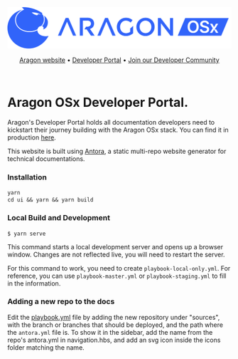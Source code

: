 ![Aragon](/static/img/osx_blue_logo_lqrvkr.png)

<p align="center">
  <a href="https://aragon.org/">Aragon website</a>
  •
  <a href="https://devs.aragon.org/">Developer Portal</a>
  •
  <a href="https://aragondevelopers.substack.com/">Join our Developer Community</a>
</p>

<br/>

# Aragon OSx Developer Portal.

Aragon's Developer Portal holds all documentation developers need to kickstart their journey building with the Aragon OSx stack. You can find it in production [here](https://devs.aragon.org).

This website is built using [Antora](https://antora.org/), a static multi-repo website generator for technical documentations.

### Installation

```
yarn
cd ui && yarn && yarn build
```

### Local Build and Development

```
$ yarn serve
```

This command starts a local development server and opens up a browser window. Changes are not reflected live, you will need to restart the server.

For this command to work, you need to create `playbook-local-only.yml`. For reference, you can use `playbook-master.yml` or `playbook-staging.yml` to fill in the information. 

### Adding a new repo to the docs

Edit the [playbook.yml](playbook.yml) file by adding the new repository under "sources", with the branch or branches that should be deployed, and the path where the `antora.yml` file is. To show it in the sidebar, add the name from the repo's antora.yml in navigation.hbs, and add an svg icon inside the icons folder matching the name.
